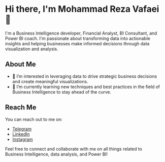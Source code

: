 # Hi there, I'm Mohammad Reza Vafaei 👋

I'm a Business Intelligence developer, Financial Analyst, BI Consultant, and Power BI coach. I'm passionate about transforming data into actionable insights and helping businesses make informed decisions through data visualization and analysis.

## About Me
- 👀 I’m interested in leveraging data to drive strategic business decisions and create meaningful visualizations.
- 🌱 I’m currently learning new techniques and best practices in the field of Business Intelligence to stay ahead of the curve.

## Reach Me
You can reach out to me on:
- [Telegram](http://t.me/powerbidesign)
- [LinkedIn](https://www.linkedin.com/in/mohammad-reza-vafaei-2550a4a9)
- [Instagram](https://www.instagram.com/invites/contact/?i=1w4jpbkggonu6&utm_content=eg60rj0)

Feel free to connect and collaborate with me on all things related to Business Intelligence, data analysis, and Power BI!


<!---
powerbidesign/powerbidesign is a ✨ special ✨ repository because its `README.md` (this file) appears on your GitHub profile.
You can click the Preview link to take a look at your changes.
--->
